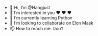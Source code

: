 - 👋 Hi, I’m @Hangjust
- 👀 I’m interested in you ❤️ ❤️ ❤️
- 🌱 I’m currently learning Python
- 💞️ I’m looking to collaborate on Elon Mask
- 📫 How to reach me: Don't

<!---
Hangjust/Hangjust is a ✨ special ✨ repository because its `README.md` (this file) appears on your GitHub profile.
You can click the Preview link to take a look at your changes.
--->
